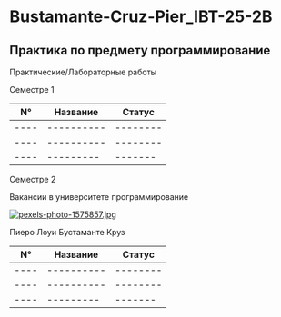 # Bustamante-Cruz-Pier_IBT-25-2B
## Практика по предмету программирование
Практические/Лабораторные работы

Семестре 1

| N° | Название | Cтатус | 
|----|----------|--------|
|----|----------|--------|
|----|----------|--------|
|----|--------- |------- |

Семестре 2

Вакансии в университете программирование

[![pexels-photo-1575857.jpg](https://i.postimg.cc/C5tmZp17/pexels-photo-1575857.jpg)](https://postimg.cc/Fkyjqq0k)

Пиеро Лоуи Бустаманте Круз

| N° | Название | Cтатус | 
|----|----------|--------|
|----|----------|--------|
|----|----------|--------|
|----|--------- |------- |
